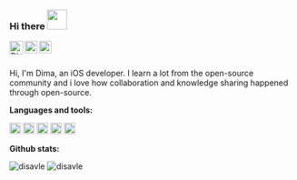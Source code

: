 ### Hi there <img width="35" height="35" src="https://media.giphy.com/media/ewh4ipgPw1bBVj4HI5/giphy.gif" />  

<a href = "mailto: ddisavle@gmail.com">
  <img align="left" alt="Disavle's email" width="24px" src="https://upload.wikimedia.org/wikipedia/commons/8/8c/Gmail_Icon_%282013-2020%29.svg" />
</a>
<a href="https://instagram.com/disavle">
  <img align="left" alt="Disavle's Instagram" width="22px" src="https://upload.wikimedia.org/wikipedia/commons/e/e7/Instagram_logo_2016.svg" />
</a>
<a href="https://gitlab.com/disavle">
  <img align="left" alt="Disavle | GitLab" width="22px" src="https://cdn.worldvectorlogo.com/logos/gitlab.svg" />
</a>

<br></br>

Hi, I'm Dima, an iOS developer. I learn a lot from the open-source community and i love how collaboration and knowledge sharing happened through open-source.

**Languages and tools:**  

<code><img height="20" src="https://cdn.worldvectorlogo.com/logos/swift-15.svg"></code>
<code><img height="20" src="https://cdn.worldvectorlogo.com/logos/firebase-1.svg"></code>
<code><img height="20" src="https://whatthelogo.com/storage/logos/realm-196894.png"></code>
<code><img height="20" src="https://docs.tuist.io/img/logo.svg"></code>
<code><img height="20" src="https://upload.wikimedia.org/wikipedia/commons/3/3f/Git_icon.svg"></code>

**Github stats:**  

<a align="left"> <img align=top src="https://github-readme-stats.vercel.app/api?username=disavle&show_icons=true&theme=dark&icon_color=FF5C53&title_color=E03434&border_color=30363D&text_color=C9D1D9" alt="disavle" />
<a><img align=top src="https://github-readme-streak-stats.herokuapp.com/?user=disavle&theme=dark&date_format=j%20M%5B%20Y%5D&background=151515&border=30363D&ring=DD2727&fire=FF5C53&sideLabels=E03434&currStreakLabel=DD2727" alt="disavle" /></a>
